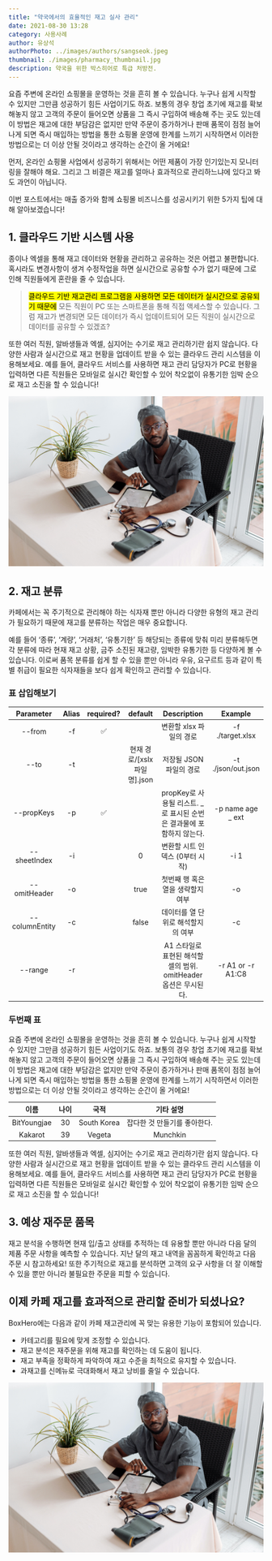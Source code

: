 ```yaml
---
title: "약국에서의 효율적인 재고 실사 관리"
date: 2021-08-30 13:28
category: 사용사례
author: 유상석
authorPhoto: ../images/authors/sangseok.jpeg
thumbnail: ./images/pharmacy_thumbnail.jpg
description: 약국을 위한 박스히어로 특급 처방전.
---
```


요즘 주변에 온라인 쇼핑몰을 운영하는 것을 흔히 볼 수 있습니다. 누구나 쉽게 시작할 수 있지만 그만큼 성공하기 힘든 사업이기도 하죠. 보통의 경우 창업 초기에 재고를 확보해놓지 않고 고객의 주문이 들어오면 상품을 그 즉시 구입하여 배송해 주는 곳도 있는데 이 방법은 재고에 대한 부담감은 없지만 만약 주문이 증가하거나 판매 품목이 점점 늘어나게 되면 즉시 매입하는 방법을 통한 쇼핑몰 운영에 한계를 느끼기 시작하면서 이러한 방법으로는 더 이상 안될 것이라고 생각하는 순간이 올 거에요!

먼저, 온라인 쇼핑몰 사업에서 성공하기 위해서는 어떤 제품이 가장 인기있는지 모니터링을 잘해야 해요. 그리고 그 비결은 재고를 얼마나 효과적으로 관리하느냐에 있다고 봐도 과언이 아닙니다.

이번 포스트에서는 매출 증가와 함께 쇼핑몰 비즈니스를 성공시키기 위한 5가지 팁에 대해 알아보겠습니다!

## 1. 클라우드 기반 시스템 사용

종이나 엑셀을 통해 재고 데이터와 현황을 관리하고 공유하는 것은 어렵고 불편합니다. 혹시라도 변경사항이 생겨 수정작업을 하면 실시간으로 공유할 수가 없기 때문에 그로 인해 직원들에게 혼란을 줄 수 있습니다.

> <mark>클라우드 기반 재고관리 프로그램을 사용하면 모든 데이터가 실시간으로 공유되기 때문에</mark> 모든 직원이 PC 또는 스마트폰을 통해 직접 액세스할 수 있습니다. 그럼 재고가 변경되면 모든 데이터가 즉시 업데이트되어 모든 직원이 실시간으로 데이터를 공유할 수 있겠죠?

또한 여러 직원, 알바생들과 엑셀, 심지어는 수기로 재고 관리하기란 쉽지 않습니다. 다양한 사람과 실시간으로 재고 현황을 업데이트 받을 수 있는 클라우드 관리 시스템을 이용해보세요. 예를 들어, 클라우드 서비스를 사용하면 재고 관리 담당자가 PC로 현황을 입력하면 다른 직원들은 모바일로 실시간 확인할 수 있어 착오없이 유통기한 임박 순으로 재고 소진을 할 수 있습니다!

![박스히어로는 재고관리를 쉽고 간편하게 할 수 있게 도와주는 서비스 입니다.](./images/doctor.jpg)

## 2. 재고 분류

카페에서는 꼭 주기적으로 관리해야 하는 식자재 뿐만 아니라 다양한 유형의 재고 관리가 필요하기 때문에 재고를 분류하는 작업은 매우 중요합니다.

예를 들어 ‘종류’, ‘계량’, ‘거래처’, ‘유통기한’ 등 해당되는 종류에 맞춰 미리 분류해두면 각 분류에 따라 현재 재고 상황, 금주 소진된 재고량, 임박한 유통기한 등 다양하게 볼 수 있습니다. 이로써 품목 분류를 쉽게 할 수 있을 뿐만 아니라 우유, 요구르트 등과 같이 특별 취급이 필요한 식자재들을 보다 쉽게 확인하고 관리할 수 있습니다.

### 표 삽입해보기

|   Parameter    | Alias | required? |           default           |                              Description                              |      Example       |
| :------------: | :---: | :-------: | :-------------------------: | :-------------------------------------------------------------------: | :----------------: |
|     --from     |  -f   |    ✅     |                             |                        변환할 xlsx 파일의 경로                        |  -f ./target.xlsx  |
|      --to      |  -t   |           | 현재 경로/[xslx파일명].json |                        저장될 JSON 파일의 경로                        | -t ./json/out.json |
|   --propKeys   |  -p   |    ✅     |                             | propKey로 사용될 리스트. \_로 표시된 순번은 결과물에 포함하지 않는다. | -p name age \_ ext |
|  --sheetIndex  |  -i   |           |              0              |                    변환할 시트 인덱스 (0부터 시작)                    |        -i 1        |
|  --omitHeader  |  -o   |           |            true             |                   첫번째 행 혹은 열을 생략할지 여부                   |         -o         |
| --columnEntity |  -c   |           |            false            |                  데이터를 열 단위로 해석할지의 여부                   |         -c         |
|    --range     |  -r   |           |                             |   A1 스타일로 표현된 해석할 셀의 범위. omitHeader 옵션은 무시된다.    | -r A1 or -r A1:C8  |

### 두번째 표

요즘 주변에 온라인 쇼핑몰을 운영하는 것을 흔히 볼 수 있습니다. 누구나 쉽게 시작할 수 있지만 그만큼 성공하기 힘든 사업이기도 하죠. 보통의 경우 창업 초기에 재고를 확보해놓지 않고 고객의 주문이 들어오면 상품을 그 즉시 구입하여 배송해 주는 곳도 있는데 이 방법은 재고에 대한 부담감은 없지만 만약 주문이 증가하거나 판매 품목이 점점 늘어나게 되면 즉시 매입하는 방법을 통한 쇼핑몰 운영에 한계를 느끼기 시작하면서 이러한 방법으로는 더 이상 안될 것이라고 생각하는 순간이 올 거에요!

|    이름     | 나이 |    국적     |          기타 설명           |
| :---------: | :--: | :---------: | :--------------------------: |
| BitYoungjae |  30  | South Korea | 잡다한 것 만들기를 좋아한다. |
|   Kakarot   |  39  |   Vegeta    |           Munchkin           |

또한 여러 직원, 알바생들과 엑셀, 심지어는 수기로 재고 관리하기란 쉽지 않습니다. 다양한 사람과 실시간으로 재고 현황을 업데이트 받을 수 있는 클라우드 관리 시스템을 이용해보세요. 예를 들어, 클라우드 서비스를 사용하면 재고 관리 담당자가 PC로 현황을 입력하면 다른 직원들은 모바일로 실시간 확인할 수 있어 착오없이 유통기한 임박 순으로 재고 소진을 할 수 있습니다!

## 3. 예상 재주문 품목

재고 분석을 수행하면 현재 입/출고 상태를 추적하는 데 유용할 뿐만 아니라 다음 달의 제품 주문 사항을 예측할 수 있습니다. 지난 달의 재고 내역을 꼼꼼하게 확인하고 다음 주문 시 참고하세요! 또한 주기적으로 재고를 분석하면 고객의 요구 사항을 더 잘 이해할 수 있을 뿐만 아니라 불필요한 주문을 피할 수 있습니다.

## 이제 카페 재고를 효과적으로 관리할 준비가 되셨나요?

BoxHero에는 다음과 같이 카페 재고관리에 꼭 맞는 유용한 기능이 포함되어 있습니다.

- 카테고리를 필요에 맞게 조정할 수 있습니다.
- 재고 분석은 재주문을 위해 재고를 확인하는 데 도움이 됩니다.
- 재고 부족을 정확하게 파악하여 재고 수준을 최적으로 유지할 수 있습니다.
- 과재고를 신메뉴로 극대화해서 재고 낭비를 줄일 수 있습니다.

![](./images/doctor.jpg)
